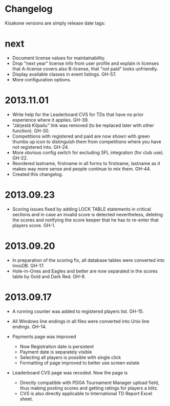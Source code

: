 Changelog
=========

Kisakone versions are simply release date tags:

next
====
  * Document license values for maintainability.
  * Drop "next year" license info from user profile and explain in licenses that A-license covers also B-license, that "not paid" looks unfriendly.
  * Display available classes in event listings. GH-57.
  * More configuration options.

2013.11.01
==========

  * Write help for the Leaderboard CVS for TDs that have no prior experience where it applies. GH-39.
  * "Järjestä Kilpailu" link was removed (to be replaced later with other function). GH-30.
  * Competitions with registered and paid are now shown with green thumbs up icon to distinguish them from competitions where you have not registered into. GH-24.
  * More obvious config switch for excluding SFL integration (for club use). GH-22.
  * Reordered lastname, firstname in all forms to firstname, lastname as it makes way more sense and people continue to mix them. GH-44.
  * Created this changelog.


2013.09.23
==========

  * Scoring issues fixed by adding LOCK TABLE statements in critical sections and
    in case an invalid score is detected nevertheless, deleting the scores and notifying
    the score keeper that he has to re-enter that players score. GH-1.


2013.09.20
==========

  * In preparation of the scoring fix, all database tables were converted into InnoDB. GH-17.
  * Hole-in-Ones and Eagles and better are now separated in the scores table by Gold and Dark Red. GH-9.


2013.09.17
==========

  * A running counter was added to registered players list. GH-15.
  * All Windows line endings in all files were converted into Unix line endings. GH-14.

  * Payments page was improved
    * Now Registration date is persistent
    * Payment date is separately visible
    * Selecting all players is possible with single click
    * Formatting of page improved to better use screen estate

  * Leaderboard CVS page was recoded. Now the page is
    * Directly compatible with PDGA Tournament Manager upload field, thus making posting scores and getting ratings for players a blitz.
    * CVS is also directly applicable to International TD Report Excel sheet.


